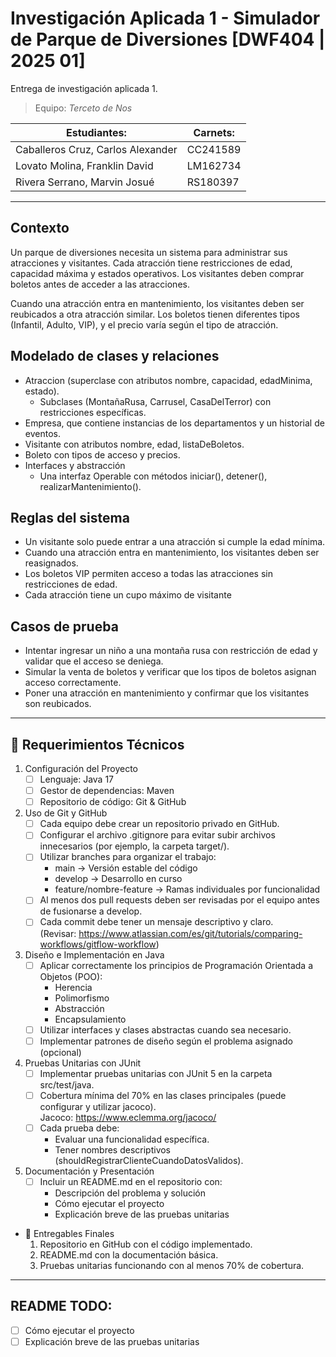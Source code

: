 # Investigación Aplicada 1 - Simulador de Parque de Diversiones [DWF404 | 2025 01]

Entrega de investigación aplicada 1.

> Equipo: _Terceto de Nos_

| Estudiantes:                      | Carnets: |
| --------------------------------- | -------- |
| Caballeros Cruz, Carlos Alexander | CC241589 |
| Lovato Molina, Franklin David     | LM162734 |
| Rivera Serrano, Marvin Josué      | RS180397 |

------------------------------------------------------------------------

## Contexto

Un parque de diversiones necesita un sistema para administrar sus atracciones y visitantes. Cada atracción tiene
restricciones de edad, capacidad máxima y estados operativos. Los visitantes deben comprar boletos antes de
acceder a las atracciones.

Cuando una atracción entra en mantenimiento, los visitantes deben ser reubicados a otra atracción similar. Los
boletos tienen diferentes tipos (Infantil, Adulto, VIP), y el precio varía según el tipo de atracción.

## Modelado de clases y relaciones

* Atraccion (superclase con atributos nombre, capacidad, edadMinima, estado).
    * Subclases (MontañaRusa, Carrusel, CasaDelTerror) con restricciones específicas.
* Empresa, que contiene instancias de los departamentos y un historial de eventos.
* Visitante con atributos nombre, edad, listaDeBoletos.
* Boleto con tipos de acceso y precios.
* Interfaces y abstracción
    * Una interfaz Operable con métodos iniciar(), detener(), realizarMantenimiento().

## Reglas del sistema

+ Un visitante solo puede entrar a una atracción si cumple la edad mínima.
+ Cuando una atracción entra en mantenimiento, los visitantes deben ser reasignados.
+ Los boletos VIP permiten acceso a todas las atracciones sin restricciones de edad.
+ Cada atracción tiene un cupo máximo de visitante

## Casos de prueba

* Intentar ingresar un niño a una montaña rusa con restricción de edad y validar que el acceso se deniega.
* Simular la venta de boletos y verificar que los tipos de boletos asignan acceso correctamente.
* Poner una atracción en mantenimiento y confirmar que los visitantes son reubicados.

------------------------------------------------------------------------

## 📌 Requerimientos Técnicos

1. Configuración del Proyecto
    * [ ] Lenguaje: Java 17
    * [ ] Gestor de dependencias: Maven
    * [ ] Repositorio de código: Git & GitHub
2. Uso de Git y GitHub
    * [ ] Cada equipo debe crear un repositorio privado en GitHub.
    * [ ] Configurar el archivo .gitignore para evitar subir archivos innecesarios (por ejemplo, la carpeta
          target/).
    * [ ] Utilizar branches para organizar el trabajo:
        * main → Versión estable del código
        * develop → Desarrollo en curso
        * feature/nombre-feature → Ramas individuales por funcionalidad
    * [ ] Al menos dos pull requests deben ser revisadas por el equipo antes de fusionarse a develop.
    * [ ] Cada commit debe tener un mensaje descriptivo y claro.  
          (Revisar: https://www.atlassian.com/es/git/tutorials/comparing-workflows/gitflow-workflow)
3. Diseño e Implementación en Java
    * [ ] Aplicar correctamente los principios de Programación Orientada a Objetos (POO):
        * Herencia
        * Polimorfismo
        * Abstracción
        * Encapsulamiento
    * [ ] Utilizar interfaces y clases abstractas cuando sea necesario.
    * [ ] Implementar patrones de diseño según el problema asignado (opcional)
4. Pruebas Unitarias con JUnit
    * [ ] Implementar pruebas unitarias con JUnit 5 en la carpeta src/test/java.
    * [ ] Cobertura mínima del 70% en las clases principales (puede configurar y utilizar jacoco).  
          Jacoco: https://www.eclemma.org/jacoco/
    * [ ] Cada prueba debe:
        * Evaluar una funcionalidad específica.
        * Tener nombres descriptivos (shouldRegistrarClienteCuandoDatosValidos).
5. Documentación y Presentación
    * [ ] Incluir un README.md en el repositorio con:
        * Descripción del problema y solución
        * Cómo ejecutar el proyecto
        * Explicación breve de las pruebas unitarias
* 📌 Entregables Finales
    1. Repositorio en GitHub con el código implementado.
    2. README.md con la documentación básica.
    3. Pruebas unitarias funcionando con al menos 70% de cobertura.

------------------------------------------------------------------------

## README TODO:
* [ ] Cómo ejecutar el proyecto
* [ ] Explicación breve de las pruebas unitarias
